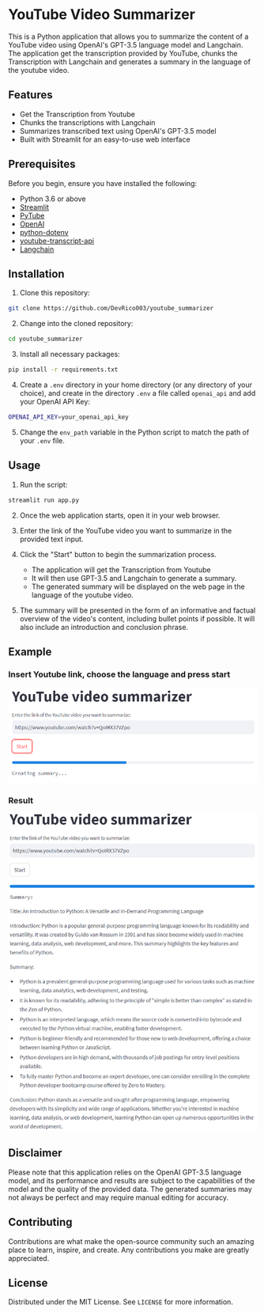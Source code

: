 # YouTube Video Summarizer

This is a Python application that allows you to summarize the content of a YouTube video using OpenAI's GPT-3.5 language model and Langchain. The application get the transcription provided by YouTube, chunks the Transcription with Langchain and generates a summary in the language of the youtube video.

## Features
- Get the Transcription from Youtube
- Chunks the transcriptions with Langchain
- Summarizes transcribed text using OpenAI's GPT-3.5 model
- Built with Streamlit for an easy-to-use web interface

## Prerequisites

Before you begin, ensure you have installed the following:

- Python 3.6 or above
- [Streamlit](https://streamlit.io/)
- [PyTube](https://pytube.io/en/latest/)
- [OpenAI](https://beta.openai.com/docs/developer-quickstart/)
- [python-dotenv](https://pypi.org/project/python-dotenv/)
- [youtube-transcript-api](https://pypi.org/project/youtube-transcript-api/)
- [Langchain](https://pypi.org/project/langchain/)

## Installation 

1. Clone this repository:
```bash
git clone https://github.com/DevRico003/youtube_summarizer
```
2. Change into the cloned repository:
```bash
cd youtube_summarizer
```
3. Install all necessary packages:
```bash
pip install -r requirements.txt
```
4. Create a `.env` directory in your home directory (or any directory of your choice), and create in the directory `.env` a file called `openai_api` and add your OpenAI API Key:
```bash
OPENAI_API_KEY=your_openai_api_key
```
5. Change the `env_path` variable in the Python script to match the path of your `.env` file.

## Usage

1. Run the script:
```bash
streamlit run app.py
```
2. Once the web application starts, open it in your web browser.

3. Enter the link of the YouTube video you want to summarize in the provided text input.

4. Click the "Start" button to begin the summarization process.

   - The application will get the Transcription from Youtube
   - It will then use GPT-3.5 and Langchain to generate a summary.
   - The generated summary will be displayed on the web page in the language of the youtube video.

5. The summary will be presented in the form of an informative and factual overview of the video's content, including bullet points if possible. It will also include an introduction and conclusion phrase.

## Example
### Insert Youtube link, choose the language and press start
![Example english](1.png)
### Result
![Example english](2.png)
## Disclaimer

Please note that this application relies on the OpenAI GPT-3.5 language model, and its performance and results are subject to the capabilities of the model and the quality of the provided data. The generated summaries may not always be perfect and may require manual editing for accuracy.

## Contributing

Contributions are what make the open-source community such an amazing place to learn, inspire, and create. Any contributions you make are greatly appreciated.

## License

Distributed under the MIT License. See `LICENSE` for more information.